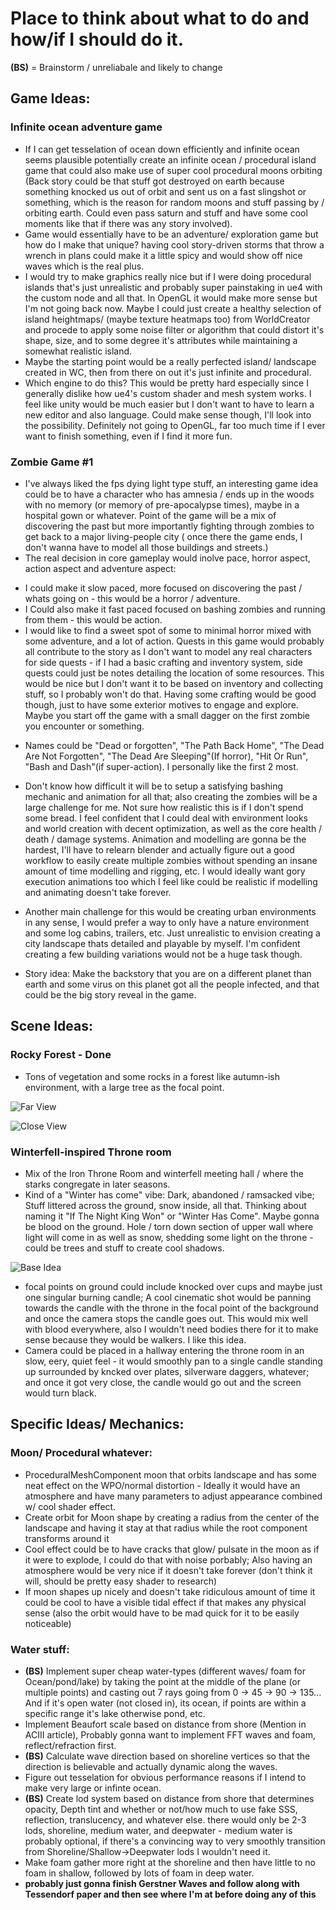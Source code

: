 # Place to think about what to do and how/if I should do it.

**(BS)** = Brainstorm / unreliabale and likely to change
## Game Ideas:
### Infinite ocean adventure game
* If I can get tesselation of ocean down efficiently and infinite ocean seems plausible potentially create an infinite ocean / procedural island game that could also make use of super cool procedural moons orbiting (Back story could be that stuff got destroyed on earth because something knocked us out of orbit and sent us on a fast slingshot or something, which is the reason for random moons and stuff passing by / orbiting earth. Could even pass saturn and stuff and have some cool moments like that if there was any story involved). 
* Game would essentially have to be an adventure/ exploration game but how do I make that unique? 
having cool story-driven storms that throw a wrench in plans could make it a little spicy and would show off nice waves which is the real plus.
* I would try to make graphics really nice but if I were doing procedural islands that's just unrealistic and probably super painstaking in ue4 with the custom node and all that. In OpenGL it would make more sense but I'm not going back now. Maybe I could just create a healthy selection of island heightmaps/ (maybe texture heatmaps too) from WorldCreator and procede to apply some noise filter or algorithm that could distort it's shape, size, and to some degree it's attributes while maintaining a somewhat realistic island.
* Maybe the starting point would be a really perfected island/ landscape created in WC, then from there on out it's just infinite and procedural. 
* Which engine to do this? 
This would be pretty hard especially since I generally dislike how ue4's custom shader and mesh system works. I feel like unity would be much easier but I don't want to have to learn a new editor and also language. Could make sense though, I'll look into the possibility. Definitely not going to OpenGL, far too much time if I ever want to finish something, even if I find it more fun.

### Zombie Game #1
* I've always liked the fps dying light type stuff, an interesting game idea could be to have a character who has amnesia / ends up in the woods with no memory (or memory of pre-apocalypse times), maybe in a hospital gown or whatever. Point of the game will be a mix of discovering the past but more importantly fighting through zombies to get back to a major living-people city ( once there the game ends, I don't wanna have to model all those buildings and streets.)
* The real decision in core gameplay would inolve pace, horror aspect, action aspect and adventure aspect:
- I could make it slow paced, more focused on discovering the past / whats going on - this would be a horror / adventure.
- I Could also make it fast paced focused on bashing zombies and running from them - this would be action.
- I would like to find a sweet spot of some to minimal horror mixed with some adventure, and a lot of action. Quests in this game would probably all contribute to the story as I don't want to model any real characters for side quests - if I had a basic crafting and inventory system, side quests could just be notes detailing the location of some resources. This would be nice but I don't want it to be based on inventory and collecting stuff, so I probably won't do that. Having some crafting would be good though, just to have some exterior motives to engage and explore. Maybe you start off the game with a small dagger on the first zombie you encounter or something.
* Names could be "Dead or forgotten", "The Path Back Home", "The Dead Are Not Forgotten", "The Dead Are Sleeping"(If horror), "Hit Or Run", "Bash and Dash"(if super-action). I personally like the first 2 most. 

* Don't know how difficult it will be to setup a satisfying bashing mechanic and animation for all that; also creating the zombies will be a large challenge for me. Not sure how realistic this is if I don't spend some bread. I feel confident that I could deal with environment looks and world creation with decent optimization, as well as the core health / death / damage systems. Animation and modelling are gonna be the hardest, I'll have to relearn blender and actually figure out a good workflow to easily create multiple zombies without spending an insane amount of time modelling and rigging, etc. I would ideally want gory execution animations too which I feel like could be realistic if modelling and animating doesn't take forever.
* Another main challenge for this would be creating urban environments in any sense, I would prefer a way to only have a nature environment and some log cabins, trailers, etc. Just unrealistic to envision creating a city landscape thats detailed and playable by myself. I'm confident creating a few building variations would not be a huge task though.

* Story idea: Make the backstory that you are on a different planet than earth and some virus on this planet got all the people infected, and that could be the big story reveal in the game.

## Scene Ideas:
### Rocky Forest - Done
* Tons of vegetation and some rocks in a forest like autumn-ish environment, with a large tree as the focal point.

![Far View](https://github.com/thom-bahm/Stuff-etc/blob/master/GameDev/Mine/RockyForest/RockyForestFinal_0.png)

![Close View](https://github.com/thom-bahm/Stuff-etc/blob/master/GameDev/Mine/RockyForest/RockyForestFinal_1.png)

### Winterfell-inspired Throne room
* Mix of the Iron Throne Room and winterfell meeting hall / where the starks congregate in later seasons.
* Kind of a "Winter has come" vibe: Dark, abandoned / ramsacked vibe; Stuff littered across the ground, snow inside, all that. Thinking about naming it "If The Night King Won" or "Winter Has Come". Maybe gonna be blood on the ground. Hole / torn down section of upper wall where light will come in as well as snow, shedding some light on the throne - could be trees and stuff to create cool shadows. 

![Base Idea](https://github.com/thom-bahm/Stuff-etc/blob/master/GameDev/Mine/Concept/BaseIdeaForThroneRoom.PNG)
* focal points on ground could include knocked over cups and maybe just one singular burning candle; A cool cinematic shot would be panning towards the candle with the throne in the focal point of the background and once the camera stops the candle goes out. This would mix well with blood everywhere, also I wouldn't need bodies there for it to make sense because they would be walkers. I like this idea.
* Camera could be placed in a hallway entering the throne room in an slow, eery, quiet feel - it would smoothly pan to a single candle standing up surrounded by kncked over plates, silverware daggers, whatever; and once it got very close, the candle would go out and the screen would turn black.

## Specific Ideas/ Mechanics:
### Moon/ Procedural whatever:
* ProceduralMeshComponent moon that orbits landscape and has some neat effect on the WPO/normal distortion - 
Ideally it would have an atmosphere and have many parameters to adjust appearance combined w/ cool shader effect. 
* Create orbit for Moon shape by creating a radius from the center of the landscape and having it stay at that radius while the root component transforms around it
* Cool effect could be to have cracks that glow/ pulsate in the moon as if it were to explode, I could do that with noise porbably; Also having an atmosphere would be very nice if it doesn't take forever (don't think it will, should be pretty easy shader to research)
* If moon shapes up nicely and doesn't take ridiculous amount of time it could be cool to have a visible tidal effect if that makes any physical sense (also the orbit would have to be mad quick for it to be easily noticeable)

### Water stuff:
* **(BS)** Implement super cheap water-types (different waves/ foam for Ocean/pond/lake) by taking the point at the middle
of the plane (or multiple points) and casting out 7 rays going from 0 -> 45 -> 90 -> 135... And if it's open water
(not closed in), its ocean, if points are within a specific range it's lake otherwise pond, etc.
* Implement Beaufort scale based on distance from shore (Mention in ACIII article), Probably gonna want to implement FFT waves and foam, reflect/refraction first.
* **(BS)** Calculate wave direction based on shoreline vertices so that the direction is believable and actually dynamic along the waves.
* Figure out tesselation for obvious performance reasons if I intend to make very large or infinte ocean.
* **(BS)** Create lod system based on distance from shore that determines opacity, Depth tint and whether or not/how much to use fake SSS, reflection, translucency, and whatever else. there would only be 2-3 lods, shoreline, medium water, and deepwater - medium water is probably optional, if there's a convincing way to very smoothly transition from 
Shoreline/Shallow->Deepwater lods I wouldn't need it. 
* Make foam gather more right at the shoreline and then have little to no foam in shallow, followed by lots of foam in deep water.
* **probably just gonna finish Gerstner Waves and follow along with Tessendorf paper and then see where I'm at before doing any of this**
